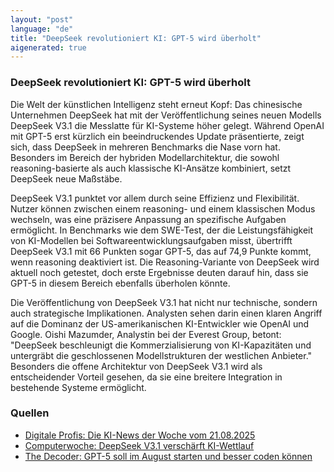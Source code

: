 ```yaml
---
layout: "post"
language: "de"
title: "DeepSeek revolutioniert KI: GPT-5 wird überholt"
aigenerated: true
---
```


### DeepSeek revolutioniert KI: GPT-5 wird überholt

Die Welt der künstlichen Intelligenz steht erneut Kopf: Das chinesische Unternehmen DeepSeek hat mit der Veröffentlichung seines neuen Modells DeepSeek V3.1 die Messlatte für KI-Systeme höher gelegt. Während OpenAI mit GPT-5 erst kürzlich ein beeindruckendes Update präsentierte, zeigt sich, dass DeepSeek in mehreren Benchmarks die Nase vorn hat. Besonders im Bereich der hybriden Modellarchitektur, die sowohl reasoning-basierte als auch klassische KI-Ansätze kombiniert, setzt DeepSeek neue Maßstäbe. 

<!--more-->

DeepSeek V3.1 punktet vor allem durch seine Effizienz und Flexibilität. Nutzer können zwischen einem reasoning- und einem klassischen Modus wechseln, was eine präzisere Anpassung an spezifische Aufgaben ermöglicht. In Benchmarks wie dem SWE-Test, der die Leistungsfähigkeit von KI-Modellen bei Softwareentwicklungsaufgaben misst, übertrifft DeepSeek V3.1 mit 66 Punkten sogar GPT-5, das auf 74,9 Punkte kommt, wenn reasoning deaktiviert ist. Die Reasoning-Variante von DeepSeek wird aktuell noch getestet, doch erste Ergebnisse deuten darauf hin, dass sie GPT-5 in diesem Bereich ebenfalls überholen könnte.

Die Veröffentlichung von DeepSeek V3.1 hat nicht nur technische, sondern auch strategische Implikationen. Analysten sehen darin einen klaren Angriff auf die Dominanz der US-amerikanischen KI-Entwickler wie OpenAI und Google. Oishi Mazumder, Analystin bei der Everest Group, betont: "DeepSeek beschleunigt die Kommerzialisierung von KI-Kapazitäten und untergräbt die geschlossenen Modellstrukturen der westlichen Anbieter." Besonders die offene Architektur von DeepSeek V3.1 wird als entscheidender Vorteil gesehen, da sie eine breitere Integration in bestehende Systeme ermöglicht.

### Quellen
- [Digitale Profis: Die KI-News der Woche vom 21.08.2025](https://digitaleprofis.de/kuenstliche-intelligenz/ki-news/die-ki-news-der-woche-vom-21-08-2025/)
- [Computerwoche: DeepSeek V3.1 verschärft KI-Wettlauf](https://www.computerwoche.de/article/4043464/deepseek-v3-1-verscharft-ki-wettlauf.html)
- [The Decoder: GPT-5 soll im August starten und besser coden können](https://the-decoder.de/gpt-5-soll-im-august-starten-und-besser-coden-koennen/)
